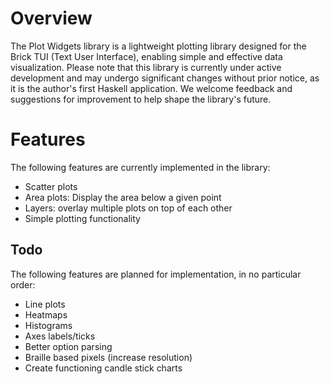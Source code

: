 # Overview
The Plot Widgets library is a lightweight plotting library designed for the Brick TUI (Text User Interface), enabling simple and effective data visualization. Please note that this library is currently under active development and may undergo significant changes without prior notice, as it is the author's first Haskell application. We welcome feedback and suggestions for improvement to help shape the library's future.


# Features
The following features are currently implemented in the library:
* Scatter plots
* Area plots: Display the area below a given point
* Layers: overlay multiple plots on top of each other
* Simple plotting functionality

## Todo
The following features are planned for implementation, in no particular order:
* Line plots
* Heatmaps
* Histograms
* Axes labels/ticks
* Better option parsing
* Braille based pixels (increase resolution)
* Create functioning candle stick charts